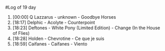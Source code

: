 #Log of 19 day

1. [00:00] Q Lazzarus - unknown - Goodbye Horses
1. [18:17] Delphic - Acolyte - Counterpoint
1. [18:23] Deftones - White Pony (Limited Edition) - Change (In the House of Flies)
1. [18:28] Holden - Chevrotine - Ce que je suis
1. [18:59] Caifanes - Caifanes - Viento
